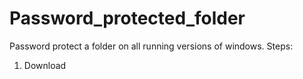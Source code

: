 # Password_protected_folder
Password protect a folder on all running versions of windows.
Steps:
1. Download 

